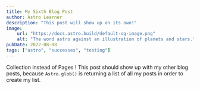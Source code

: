 ```yaml
---
title: My Sixth Blog Post
author: Astro Learner
description: "This post will show up on its own!"
image:
    url: "https://docs.astro.build/default-og-image.png"
    alt: "The word astro against an illustration of planets and stars."
pubDate: 2022-08-08
tags: ["astro", "successes", "testing"]
---
```

Collection instead of Pages !
This post should show up with my other blog posts, because `Astro.glob()` is returning a list of all my posts in order to create my list.